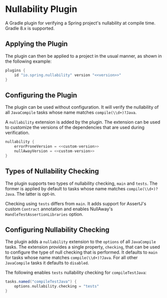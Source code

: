# Nullability Plugin

A Gradle plugin for verifying a Spring project's nullability at compile time. Gradle 8.x is supported.



## Applying the Plugin

The plugin can then be applied to a project in the usual manner, as shown in the following example:

```groovy
plugins {
	id "io.spring.nullability" version "<<version>>"
}
```


## Configuring the Plugin

The plugin can be used without configuration.
It will verify the nullability of all `JavaCompile` tasks whose name matches `compile(\\d+)?Java`.

A `nullability` extension is added by the plugin.
The extension can be used to customize the versions of the dependencies that are used during verification.

```groovy
nullability {
	errorProneVersion = <<custom-version>>
	nullAwayVersion = <<custom-version>>
}
```

## Types of Nullability Checking

The plugin supports two types of nullability checking, `main` and `tests`.
The former is applied by default to tasks whose name matches `compile(\\d+)?Java`.
The latter is opt-in.

Checking using `tests` differs from `main`. It adds support for AssertJ's custom `Contract` annotation and enables NullAway's `HandleTestAssertionLibraries` option.

## Configuring Nullability Checking

The plugin adds a `nullability` extension to the `options` of all `JavaCompile` tasks.
The extension provides a single property, `checking`, that can be used to configure the type of null checking that is performed.
It defaults to `main` for tasks whose name matches `compile(\\d+)?Java`.
For all other `JavaCompile` tasks it defaults to `disabled`.

The following enables `tests` nullability checking for `compileTestJava`:

```groovy
tasks.named("compileTestJava") {
	options.nullability.checking = "tests"
}
